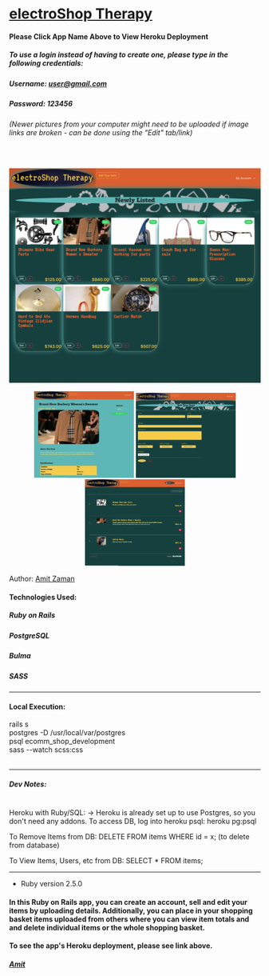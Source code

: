 # [electroShop Therapy](https://ecomm-amitzaman.herokuapp.com/)
#### Please Click App Name Above to View Heroku Deployment

##### To use a login instead of having to create one, please type in the following credentials:
##### Username: user@gmail.com
##### Password: 123456

###### (Newer pictures from your computer might need to be uploaded if image links are broken - can be done using the "Edit" tab/link)
<br/>
<p align="center">
  <img src="est1.jpg" width="650" title="hover text">
</p>

<p align="center">
  <img src="est3.jpg" width="200" title="hover text">
  <img src="est2.jpg" width="200" title="hover text">
  <img src="est4.jpg" width="200" title="hover text">
</p>

Author: [Amit Zaman](https://amitzaman.com/)

#### Technologies Used:
##### Ruby on Rails
##### PostgreSQL
##### Bulma
##### SASS

______________________
#### Local Execution:
rails s <br/>
postgres -D /usr/local/var/postgres <br/>
psql ecomm_shop_development <br/>
sass --watch scss:css <br/>
<br/>
_____________________________
##### Dev Notes:
<br/>
Heroku with Ruby/SQL:
-> Heroku is already set up to use Postgres, so you don't need any addons. To access DB, log into heroku psql:
heroku pg:psql
<br/>

To Remove Items from DB:
DELETE FROM items WHERE id = x;
(to delete from database)

To View Items, Users, etc from DB:
SELECT * FROM items;
______________________________________

* Ruby version
2.5.0


#### In this Ruby on Rails app, you can create an account, sell and edit your items by uploading details. Additionally, you can place in your shopping basket items uploaded from others where you can view item totals and and delete individual items or the whole shopping basket.


#### To see the app's Heroku deployment, please see link above.

##### [Amit](https://github.com/amitzed)
